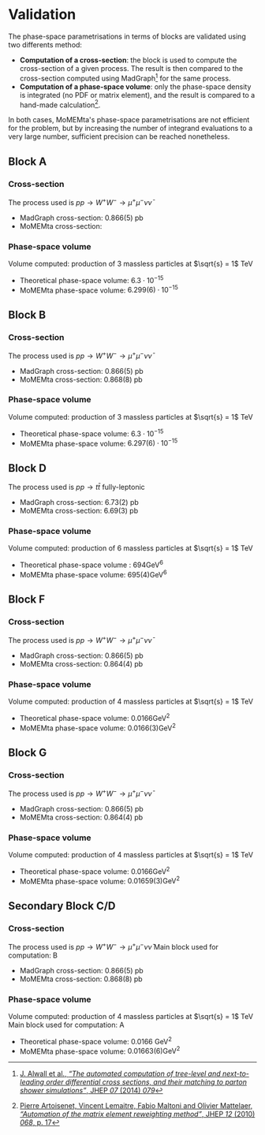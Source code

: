 # Validation

The phase-space parametrisations in terms of blocks are validated using two differents method:

 - **Computation of a cross-section**: the block is used to compute the cross-section of a given process. The result is then compared to the cross-section computed using MadGraph[^1] for the same process.
 - **Computation of a phase-space volume**: only the phase-space density is integrated (no PDF or matrix element), and the result is compared to a hand-made calculation[^2].

In both cases, MoMEMta's phase-space parametrisations are not efficient for the problem, but by increasing the number of integrand evaluations to a very large number, sufficient precision can be reached nonetheless.

## Block A

### Cross-section

The process used is $pp \rightarrow W^+W^- \rightarrow \mu^+\mu^-\nu\bar{\nu}$

 - MadGraph cross-section: $0.866(5)$ pb
 - MoMEMta cross-section: 

### Phase-space volume

Volume computed: production of 3 massless particles at $\sqrt{s} = 1$ TeV

 - Theoretical phase-space volume: $6.3 \cdot 10^{-15}$
 - MoMEMta phase-space volume: $6.299(6) \cdot 10^{-15}$


## Block B

### Cross-section

The process used is $pp \rightarrow W^+W^- \rightarrow \mu^+\mu^-\nu\bar{\nu}$

 - MadGraph cross-section: $0.866(5)$ pb
 - MoMEMta cross-section: $0.868(8)$ pb

### Phase-space volume

Volume computed: production of 3 massless particles at $\sqrt{s} = 1$ TeV

 - Theoretical phase-space volume: $6.3 \cdot 10^{-15}$
 - MoMEMta phase-space volume: $6.297(6) \cdot 10^{-15}$


## Block D

The process used is $pp \rightarrow t\bar{t}$ fully-leptonic

 - MadGraph cross-section: $6.73(2)$ pb
 - MoMEMta cross-section: $6.69(3)$ pb

### Phase-space volume

Volume computed: production of 6 massless particles at $\sqrt{s} = 1$ TeV

 - Theoretical phase-space volume : $694 \text{GeV}^6$
 - MoMEMta phase-space volume: $695(4) \text{GeV}^6$


## Block F

### Cross-section

The process used is $pp \rightarrow W^+W^- \rightarrow \mu^+\mu^-\nu\bar{\nu}$

 - MadGraph cross-section: $0.866(5)$ pb
 - MoMEMta cross-section: $0.864(4)$ pb

### Phase-space volume

Volume computed: production of 4 massless particles at $\sqrt{s} = 1$ TeV

 - Theoretical phase-space volume: $0.0166 \text{GeV}^2$
 - MoMEMta phase-space volume: $0.0166(3) \text{GeV}^2$


## Block G

### Cross-section

The process used is $pp \rightarrow W^+W^- \rightarrow \mu^+\mu^-\nu\bar{\nu}$

 - MadGraph cross-section: $0.866(5)$ pb
 - MoMEMta cross-section: $0.864(4)$ pb

### Phase-space volume

Volume computed: production of 4 massless particles at $\sqrt{s} = 1$ TeV

 - Theoretical phase-space volume: $0.0166 \text{GeV}^2$
 - MoMEMta phase-space volume: $0.01659(3) \text{GeV}^2$


## Secondary Block C/D

### Cross-section

The process used is $pp \rightarrow W^+W^- \rightarrow \mu^+\mu^-\nu\bar{\nu}$
Main block used for computation: B

 - MadGraph cross-section: $0.866(5)$ pb
 - MoMEMta cross-section: $0.868(8)$ pb

### Phase-space volume

Volume computed: production of 4 massless particles at $\sqrt{s} = 1$ TeV
Main block used for computation: A

 - Theoretical phase-space volume: $0.0166$ $\text{GeV}^2$
 - MoMEMta phase-space volume: $0.01663(6) \text{GeV}^2$


[^1]: [J. Alwall et al., *“The automated computation of tree-level and next-to-leading order differential cross sections, and their matching to parton shower simulations”*, JHEP *07* (2014) *079*](https://arxiv.org/pdf/1405.0301v2)
[^2]: [Pierre Artoisenet, Vincent Lemaitre, Fabio Maltoni and Olivier Mattelaer, *“Automation of the matrix element reweighting method”*, JHEP *12* (2010) *068*, p. 17](http://arxiv.org/pdf/1007.3300v2.pdf)
